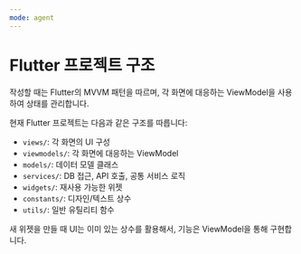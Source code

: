 ```yaml
---
mode: agent
---
```


# Flutter 프로젝트 구조
작성할 때는 Flutter의 MVVM 패턴을 따르며, 각 화면에 대응하는 ViewModel을 사용하여 상태를 관리합니다.

현재 Flutter 프로젝트는 다음과 같은 구조를 따릅니다:

- `views/`: 각 화면의 UI 구성
- `viewmodels/`: 각 화면에 대응하는 ViewModel
- `models/`: 데이터 모델 클래스
- `services/`: DB 접근, API 호출, 공통 서비스 로직
- `widgets/`: 재사용 가능한 위젯
- `constants/`: 디자인/텍스트 상수
- `utils/`: 일반 유틸리티 함수

새 위젯을 만들 때 UI는 이미 있는 상수를 활용해서, 기능은 ViewModel을 통해 구현합니다.
